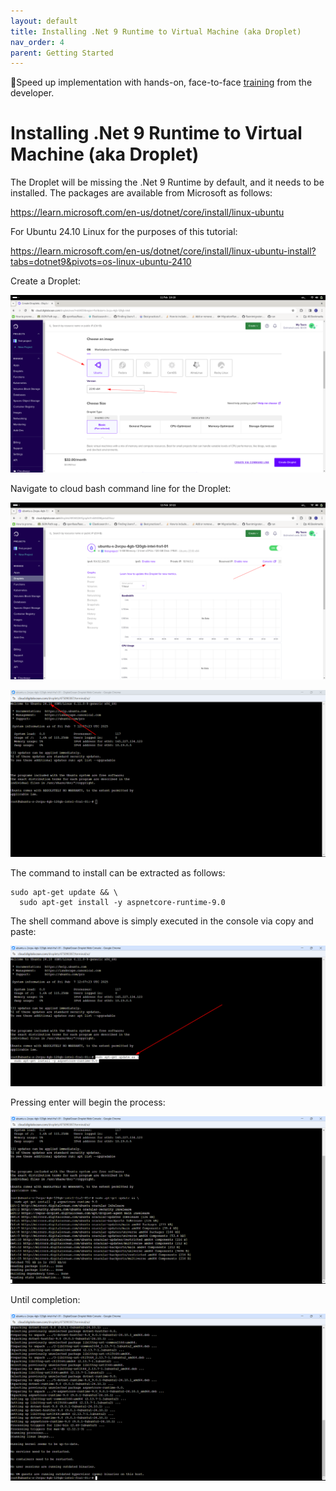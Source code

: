 ```yaml
---
layout: default
title: Installing .Net 9 Runtime to Virtual Machine (aka Droplet)
nav_order: 4
parent: Getting Started
---
```


🚀Speed up implementation with hands-on, face-to-face [training](https://www.jube.io/training) from the developer.

# Installing .Net 9 Runtime to Virtual Machine (aka Droplet)

The Droplet will be missing the .Net 9 Runtime by default, and it needs to be installed.  The packages are available from Microsoft as follows:

https://learn.microsoft.com/en-us/dotnet/core/install/linux-ubuntu

For Ubuntu 24.10 Linux for the purposes of this tutorial:

https://learn.microsoft.com/en-us/dotnet/core/install/linux-ubuntu-install?tabs=dotnet9&pivots=os-linux-ubuntu-2410

Create a Droplet:

![Image](ExampleOfLatestVersion.png)

Navigate to cloud bash command line for the Droplet:

![Image](HowToGetToConsole.png)

![Image](LinuxVersion.png)

The command to install can be extracted as follows:

```shell
sudo apt-get update && \
  sudo apt-get install -y aspnetcore-runtime-9.0
```

The shell command above is simply executed in the console via copy and paste:

![Image](CopyAndPasteToBash.png)

Pressing enter will begin the process:

![Image](Working.png)

Until completion:

![Completion.png](Completion.png)